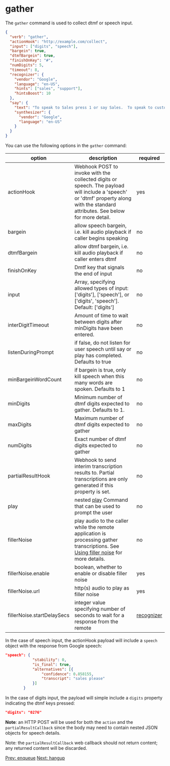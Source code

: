 # gather

The `gather` command is used to collect dtmf or speech input.

```json
{
  "verb": "gather",
  "actionHook": "http://example.com/collect",
  "input": ["digits", "speech"],
  "bargein": true,
  "dtmfBargein": true,
  "finishOnKey": "#",
  "numDigits": 5,
  "timeout": 8,
  "recognizer": {
    "vendor": "Google",
    "language": "en-US",
    "hints": ["sales", "support"],
    "hintsBoost": 10
  },
  "say": {
    "text": "To speak to Sales press 1 or say Sales.  To speak to customer support press 2 or say Support",
    "synthesizer": {
      "vendor": "Google",
      "language": "en-US"
    }
  }
}
```

You can use the following options in the `gather` command:

| option        | description | required  |
| ------------- |-------------| -----|
| actionHook | Webhook POST to invoke with the collected digits or speech. The payload will include a 'speech' or 'dtmf' property along with the standard attributes.  See below for more detail.| yes |
| bargein | allow speech bargein, i.e. kill audio playback if caller begins speaking | no |
| dtmfBargein | allow dtmf bargein, i.e. kill audio playback if caller enters dtmf | no |
| finishOnKey | Dmtf key that signals the end of input | no |
| input |Array, specifying allowed types of input: ['digits'], ['speech'], or ['digits', 'speech'].  Default: ['digits'] | no |
| interDigitTimeout | Amount of time to wait between digits after minDigits have been entered.| no |
|listenDuringPrompt| if false, do not listen for user speech until say or play has completed.  Defaults to true|no|
| minBargeinWordCount | if bargein is true, only kill speech when this many words are spoken.  Defaults to 1 | no|
| minDigits | Minimum number of dtmf digits expected to gather.  Defaults to 1. | no |
| maxDigits | Maximum number of dtmf digits expected to gather | no |
| numDigits | Exact number of dtmf digits expected to gather | no |
| partialResultHook | Webhook to send interim transcription results to. Partial transcriptions are only generated if this property is set. | no |
| play | nested [play](#play) Command that can be used to prompt the user | no |
| fillerNoise | play audio to the caller while the remote application is processing gather transcriptions. See [Using filler noise](/docs/supporting-articles/using-filler-noise) for more details.| no |
| fillerNoise.enable | boolean, whether to enable or disable filler noise | yes |
| fillerNoise.url | http(s) audio to play as filler noise | yes |
| fillerNoise.startDelaySecs | integer value specifying number of seconds to wait for a response from the remote | [recognizer](/docs/webhooks/recognizer) | Speech recognition options | no |

In the case of speech input, the actionHook payload will include a `speech` object with the response from Google speech:
```json
"speech": {
			"stability": 0,
			"is_final": true,
			"alternatives": [{
				"confidence": 0.858155,
				"transcript": "sales please"
			}]
		}
```

In the case of digits input, the payload will simple include a `digits` property indicating the dtmf keys pressed:
```json
"digits": "0276"
```

**Note**: an HTTP POST will be used for both the `action` and the `partialResultCallback` since the body may need to contain nested JSON objects for speech details.

Note: the `partialResultCallback` web callback should not return content; any returned content will be discarded.

<p class="flex">
<a href="/docs/webhooks/enqueue">Prev: enqueue</a>
<a href="/docs/webhooks/hangup">Next: hangup</a>
</p>
